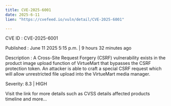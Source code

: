 ```yaml
---
title: CVE-2025-6001
date: 2025-6-11
lien: "https://cvefeed.io/vuln/detail/CVE-2025-6001"

---
```


CVE ID : CVE-2025-6001

Published :  June 11
2025
5:15 p.m. | 9 hours
32 minutes ago

Description : A Cross-Site Request Forgery (CSRF) vulnerability exists in the product image upload function of VirtueMart that bypasses the CSRF protection token. An attacker is able to craft a special CSRF request which will allow unrestricted file upload into the VirtueMart media manager.

Severity: 8.3 | HIGH

Visit the link for more details
such as CVSS details
affected products
timeline
and more...
